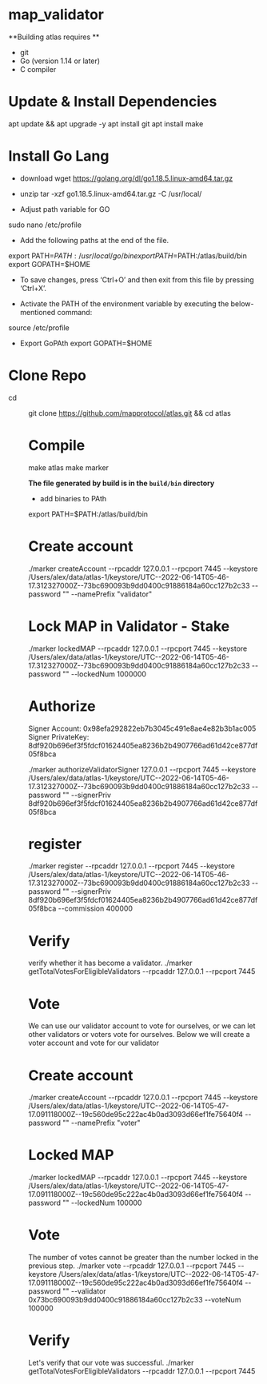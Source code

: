 # map_validator

**Building atlas requires **

- git
- Go (version 1.14 or later)
- C compiler

# Update & Install Dependencies
apt update && apt upgrade -y
apt install git
apt install make

# Install Go Lang

- download
wget https://golang.org/dl/go1.18.5.linux-amd64.tar.gz

- unzip
tar -xzf go1.18.5.linux-amd64.tar.gz -C /usr/local/

- Adjust path variable for GO

sudo nano /etc/profile

- Add the following paths at the end of the file.

export PATH=$PATH:/usr/local/go/bin
export PATH=$PATH:/atlas/build/bin
export GOPATH=$HOME

- To save changes, press ‘Ctrl+O’ and then exit from this file by pressing ‘Ctrl+X’.

- Activate the PATH of the environment variable by executing the below-mentioned command:

source /etc/profile

- Export GoPAth
export GOPATH=$HOME

# Clone Repo

cd <DIR>
git clone https://github.com/mapprotocol/atlas.git && cd atlas


# Compile 

make atlas
make marker

**The file generated by build is in the `build/bin` directory**

- add binaries to PAth

export PATH=$PATH:/atlas/build/bin

# Create account

./marker createAccount --rpcaddr 127.0.0.1 --rpcport 7445 --keystore /Users/alex/data/atlas-1/keystore/UTC--2022-06-14T05-46-17.312327000Z--73bc690093b9dd0400c91886184a60cc127b2c33 --password "" --namePrefix "validator"

# Lock MAP in Validator - Stake
./marker lockedMAP --rpcaddr 127.0.0.1 --rpcport 7445 --keystore /Users/alex/data/atlas-1/keystore/UTC--2022-06-14T05-46-17.312327000Z--73bc690093b9dd0400c91886184a60cc127b2c33 --password "" --lockedNum 1000000

# Authorize
Signer Account: 0x98efa292822eb7b3045c491e8ae4e82b3b1ac005 
Signer PrivateKey: 8df920b696ef3f5fdcf01624405ea8236b2b4907766ad61d42ce877df05f8bca

./marker authorizeValidatorSigner 127.0.0.1 --rpcport 7445 --keystore /Users/alex/data/atlas-1/keystore/UTC--2022-06-14T05-46-17.312327000Z--73bc690093b9dd0400c91886184a60cc127b2c33 --password "" --signerPriv 8df920b696ef3f5fdcf01624405ea8236b2b4907766ad61d42ce877df05f8bca

# register
./marker register --rpcaddr 127.0.0.1 --rpcport 7445 --keystore /Users/alex/data/atlas-1/keystore/UTC--2022-06-14T05-46-17.312327000Z--73bc690093b9dd0400c91886184a60cc127b2c33 --password "" --signerPriv 8df920b696ef3f5fdcf01624405ea8236b2b4907766ad61d42ce877df05f8bca --commission 400000


# Verify
verify whether it has become a validator.
./marker getTotalVotesForEligibleValidators --rpcaddr 127.0.0.1 --rpcport 7445

# Vote
We can use our validator account to vote for ourselves, or we can let other validators or voters vote for ourselves. Below we will create a voter account and vote for our validator

# Create account
./marker createAccount --rpcaddr 127.0.0.1 --rpcport 7445 --keystore /Users/alex/data/atlas-1/keystore/UTC--2022-06-14T05-47-17.091118000Z--19c560de95c222ac4b0ad3093d66ef1fe75640f4 --password "" --namePrefix "voter"


# Locked MAP
./marker lockedMAP --rpcaddr 127.0.0.1 --rpcport 7445 --keystore /Users/alex/data/atlas-1/keystore/UTC--2022-06-14T05-47-17.091118000Z--19c560de95c222ac4b0ad3093d66ef1fe75640f4 --password "" --lockedNum 100000

# Vote
The number of votes cannot be greater than the number locked in the previous step.
./marker vote --rpcaddr 127.0.0.1 --rpcport 7445 --keystore /Users/alex/data/atlas-1/keystore/UTC--2022-06-14T05-47-17.091118000Z--19c560de95c222ac4b0ad3093d66ef1fe75640f4 --password "" --validator 0x73bc690093b9dd0400c91886184a60cc127b2c33 --voteNum 100000

# Verify
Let's verify that our vote was successful.
./marker getTotalVotesForEligibleValidators --rpcaddr 127.0.0.1 --rpcport 7445




